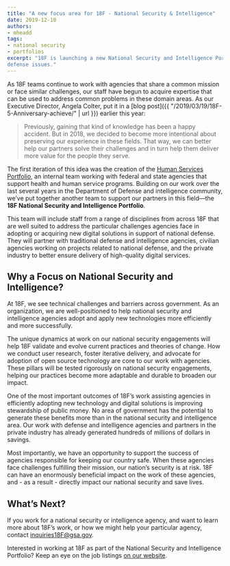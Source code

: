 ```yaml
---
title: "A new focus area for 18F - National Security & Intelligence"
date: 2019-12-10
authors:
- mheadd
tags:
- national security
- portfolios
excerpt: "18F is launching a new National Security and Intelligence Portfolio to deepen our impact working with agencies working on national
defense issues."
---
```


As 18F teams continue to work with agencies that share a common mission or face similar challenges, our staff have begun to acquire expertise that can be used to address common problems in these domain areas. As our Executive Director, Angela Colter, put it in a [blog post]({{ "/2019/03/19/18F-5-Anniversary-achieve/" | url }}) earlier this year:

<blockquote>
Previously, gaining that kind of knowledge has been a happy accident. But in 2018, we decided to become more intentional about preserving our experience in these fields. That way, we can better help our partners solve their challenges and in turn help them deliver more value for the people they serve.
</blockquote>

The first iteration of this idea was the creation of the [Human Services Portfolio](https://github.com/18F/human-services/blob/master/README.md#current-projects), an internal team working with federal and state agencies that support health and human service programs. Building on our work over the last several years in the Department of Defense and intelligence community, we’ve put together another team to support our partners in this field—the **18F National Security and Intelligence Portfolio**.

This team will include staff from a range of disciplines from across 18F that are well suited to address the particular challenges agencies face in adopting or acquiring new digital solutions in support of national defense. They will partner with traditional defense and intelligence agencies,  civilian agencies working on projects related to national defense, and the private industry to better ensure delivery of high-quality digital services. 

## Why a Focus on National Security and Intelligence?

At 18F, we see technical challenges and barriers across government. As an organization, we are well-positioned to help national security and intelligence agencies adopt and apply new technologies more efficiently and more successfully.

The unique dynamics at work on our national security engagements will help 18F validate and evolve current practices and theories of change. How we conduct user research, foster iterative delivery, and advocate for adoption of open source technology are core to our work with agencies. These pillars will be tested rigorously on national security engagements, helping our practices become more adaptable and durable to broaden our impact.

One of the most important outcomes of 18F’s work assisting agencies in efficiently adopting new technology and digital solutions is improving stewardship of public money. No area of government has the potential to generate these benefits more than in the national security and intelligence area. Our work with defense and intelligence agencies and partners in the private industry has already generated hundreds of millions of dollars in savings.

Most importantly, we have an opportunity to support the success of agencies responsible for keeping our country safe. When these agencies face challenges fulfilling their mission, our nation’s security is at risk. 18F can have an enormously beneficial impact on the work of these agencies, and - as a result - directly impact our national security and save lives.

## What’s Next?

If you work for a national security or intelligence agency, and want to learn more about 18F’s work, or how we might help your particular agency, contact [inquiries18F@gsa.gov](mailto:inquiries18F@gsa.gov).

Interested in working at 18F as part of the National Security and Intelligence Portfolio? Keep an eye on the job listings [on our website](https://join.tts.gsa.gov/).
